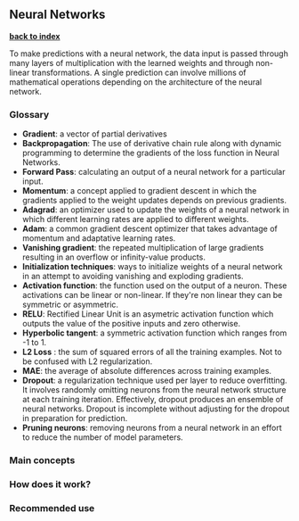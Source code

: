 ## Neural Networks

**[back to index](https://github.com/mlfa03/MLOPs/blob/main/README.md)**

To make predictions with a neural network, the data input is passed through many layers of multiplication with the learned weights and through non-linear transformations. A single prediction can involve millions of mathematical operations depending on the architecture of the neural network.

### Glossary 

* **Gradient**: a vector of partial derivatives
* **Backpropagation**: The use of derivative chain rule along with dynamic programming to determine the gradients of the loss function in Neural Networks. 
* **Forward Pass**: calculating an output of a neural network for a particular input.
* **Momentum**: a concept applied to gradient descent in which the gradients applied to the weight updates depends on previous gradients. 
* **Adagrad**: an optimizer used to update the weights of a neural network in which different learning rates are applied to different weights. 
* **Adam**: a common gradient descent optimizer that takes advantage of momentum and adaptative learning rates. 
* **Vanishing gradient**: the repeated multiplication of large gradients resulting in an overflow or infinity-value products. 
* **Initialization techniques**: ways to initialize weights of a neural network in an attempt to avoiding vanishing and exploding gradients. 
* **Activation function**: the function used on the output of a neuron. These activations can be linear or non-linear. If they're non linear they can be symmetric or asymmetric. 
* **RELU**: Rectified Linear Unit is an asymetric activation function which outputs the value of the positive inputs and zero otherwise. 
* **Hyperbolic tangent**: a symmetric activation function which ranges from -1 to 1. 
* **L2 Loss** : the sum of squared errors of all the training examples. Not to be confused with L2 regularization. 
* **MAE**: the average of absolute differences across training examples. 
* **Dropout**: a regularization technique used per layer to reduce overfitting. It involves randomly omitting neurons from the neural network structure at each training iteration. Effectively, dropout produces an ensemble of neural networks. Dropout is incomplete without adjusting for the dropout in preparation for prediction. 
* **Pruning neurons**: removing neurons from a neural network in an effort to reduce the number of model parameters. 

### Main concepts 


### How does it work?


### Recommended use
